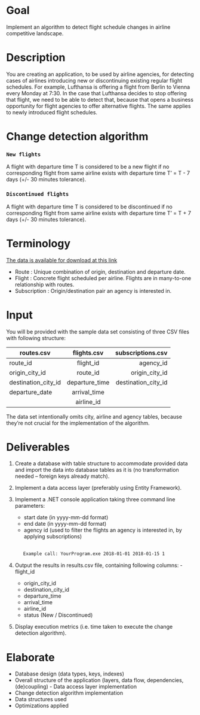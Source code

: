 
# Goal

Implement an algorithm to detect flight schedule changes in airline competitive landscape.

# Description

You are creating an application, to be used by airline agencies, for detecting cases of airlines introducing new or discontinuing existing regular flight schedules.
For example, Lufthansa is offering a flight from Berlin to Vienna every Monday at 7:30. In the case that Lufthansa decides to stop offering that flight, we need to be able to detect that, because that opens a business opportunity for flight agencies to offer alternative flights. The same applies to newly introduced flight schedules.

# Change detection algorithm

### `New flights`

A flight with departure time T is considered to be a new flight if no corresponding flight from same airline exists with departure time T’ = T - 7 days (+/- 30 minutes tolerance).

### `Discontinued flights`

A flight with departure time T is considered to be discontinued if no corresponding flight from same airline exists with departure time T’ = T + 7 days (+/- 30 minutes tolerance).

# Terminology

[The data is available for download at this link](https://drive.google.com/file/d/1y9lyaT3lXbK0ZhyI-Ys6vWxEM_XgQQ5Z/view?usp=sharing)

- Route : Unique combination of origin, destination and departure date.
- Flight : Concrete flight scheduled per airline. Flights are in many-to-one relationship with routes.
- Subscription : Origin/destination pair an agency is interested in.

# Input

You will be provided with the sample data set consisting of three CSV files with following structure:

| routes.csv          |  flights.csv   |   subscriptions.csv |
| ------------------- | :------------: | ------------------: |
| route_id            |   flight_id    |           agency_id |
| origin_city_id      |    route_id    |      origin_city_id |
| destination_city_id | departure_time | destination_city_id |
| departure_date      |  arrival_time  |                     |
|                     |   airline_id   |                     |

The data set intentionally omits city, airline and agency tables, because they’re not crucial for the implementation of the algorithm.

# Deliverables

1. Create a database with table structure to accommodate provided data and import the data into database tables as it is (no transformation needed – foreign keys already match).
2. Implement a data access layer (preferably using Entity Framework).
3. Implement a .NET console application taking three command line parameters:

   - start date (in yyyy-mm-dd format)
   - end date (in yyyy-mm-dd format)
   - agency id (used to filter the flights an agency is interested in, by applying subscriptions)

   <br/>

   ```bash
      Example call: YourProgram.exe 2018-01-01 2018-01-15 1
   ```

4. Output the results in results.csv file, containing following columns: - flight_id

   - origin_city_id
   - destination_city_id
   - departure_time
   - arrival_time
   - airline_id
   - status (New / Discontinued)

5. Display execution metrics (i.e. time taken to execute the change detection algorithm).

# Elaborate

- Database design (data types, keys, indexes)
- Overall structure of the application (layers, data flow, dependencies, (de)coupling) - Data access layer implementation
- Change detection algorithm implementation
- Data structures used
- Optimizations applied
